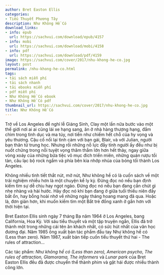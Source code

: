 ```yaml
---
author: Bret Easton Ellis
categories:
- Tiểu Thuyết Phương Tây
description: Như Không Hề Có
download_links:
- info: epub
  url: https://sachvui.com/download/epub/4157
- info: mobi
  url: https://sachvui.com/download/mobi/4158
- info: pdf
  url: https://sachvui.com/download/pdf/4159
image: https://sachvui.com/cover/2017/nhu-khong-he-co.jpg
layout: post
permalink: /nhu-khong-he-co.html
tags:
- tải sách miễn phí
- tải sách nhanh
- tải ebooks miễn phí
- pdf miễn phí
- Như Không Hề Có ebook
- Như Không Hề Có pdf
thumbnail_url: https://sachvui.com/cover/2017/nhu-khong-he-co.jpg
title: Như Không Hề Có
---
```


 <div class="item-desc text-justify"> <p>Trở về Los Angeles để nghỉ lễ Giáng Sinh, Clay một lần nữa bước vào một thế giới nơi ai ai cũng lái xe hạng sang, ăn ở nhà hàng thượng hạng, đắm chìm trong tình dục và ma túy, nơi tiền như chiếm hết chỗ của hy vọng và yêu thương. Cậu cố nối lại tình cảm với bạn gái, Blair, và với Julian, người bạn thân từ trung học. Nhưng rồi những nỗ lực đầy tính người ấy đều như bị nuốt chửng trong nỗi tuyệt vọng thăm thẳm lớn hơn hết thảy, ngay giữa vòng xoáy của những bữa tiệc vô mục đích triền miên, những quán rượu tồi tàn, câu lạc bộ rock ngầm và phía bên kia nhớp nhúa của bóng tối thành Los Angeles.</p><p>Không nhiều tình tiết thắt nút, mở nút, Như không hề có là cuốn sách về một trải nghiệm nhiều hơn là một chuyện kể ly kỳ. Đừng đọc nó nếu bạn định kiếm tìm sự dễ chịu hay ngọt ngào. Đừng đọc nó nếu bạn đang cần chút gì nhẹ nhàng và hài hước. Hãy đọc nó khi bạn đang ở giữa tuổi thiếu niên đầy bất ổn, hay bỗng hoài nhớ về những ngày tháng hoang mang đã qua. Hoặc là, đơn giản hơn, khi muốn kiếm tìm một Bắt trẻ đồng xanh ở gần hơn với thời hiện tại.</p><p>Bret Easton Ellis sinh ngày 7 tháng Ba năm 1964 ở Los Angeles, bang California, Hoa Kỳ. Với sáu tiểu thuyết và một tập truyện ngắn, Ellis đã trở thành một trong những cái tên ăn khách nhất, có sức hút nhất của văn học đương đại. Năm 1985 ông xuất bản tác phẩm đầu tay Như không hề có (Less than zero). Năm 1987, xuất bản tiếp cuốn tiểu thuyết thứ hai - The rules of attraction…</p><p>Các tác phẩm: <em>Như không hề có (Less than zero), American psycho, The rules of attraction, Glamorama, The informers </em>và<em> Lunar park</em> của Bret Easton Ellis đều đã được chuyển thể thành phim và gặt hái được nhiều thành công lớn.</p> </div>